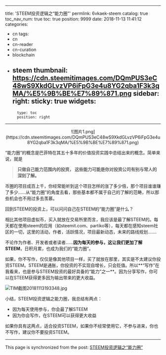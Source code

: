
---
title: 'STEEM投资逻辑之“能力圈”'
permlink: 6vkaek-steem
catalog: true
toc_nav_num: true
toc: true
position: 9999
date: 2018-11-13 11:41:12
categories:
- cn
tags:
- cn
- cn-reader
- cn-curation
- blockchain
- steem
thumbnail: https://cdn.steemitimages.com/DQmPUS3eC48wS9XkdGLvzVP6iFpG3e4u8YG2qba1F3k3qMA/%E5%9B%BE%E7%89%871.png
sidebar:
    right:
        sticky: true
widgets:
    -
        type: toc
        position: right
---


<center>![图片1.png](https://cdn.steemitimages.com/DQmPUS3eC48wS9XkdGLvzVP6iFpG3e4u8YG2qba1F3k3qMA/%E5%9B%BE%E7%89%871.png)</center>


“能力圈”的概念是巴菲特在其五十多年的价值投资实践中总结出来的概念。简单来说，就是

> **只做自己能力范围内的投资，
这些能力可能是你对投资公司有别与常人的深刻了解。**

币圈的项目成百上千，你经常能听到这个项目怎样的涨了多少倍，那个项目谁谁赚了多少......从“能力圈”的角度去看，那些基本都不属于自己的了解的范畴，所以那些机会也不用过多去羡慕。

回到STEEM的投资上，可以问问自己在STEEM的“能力圈”是什么？

相比其他项目虚拟币，买入就放在交易所里而言，我应该是最了解STEEM的。每天都在使用steem的应用（如steemit.com、partiko等），每天都在感知steem社区的一切，这里的活动，作者，活跃情况，项目最新动态，未来的路线规划.......

不论作为作者、开发者或者读者......**因为每天的参与，这让我们更加了解STEEM**，日积月累，也成为我们的“能力圈”。

如果，你不写作，仅仅是像其他项目一样，买了就放在那里，其实是不太建议你投资STEEM。STEEM是通胀，你投资的不实现自增长，只会贬值。所以**“写作”在我看来，也是参与STEEM投资的最好具备的“能力”之一**。因为分享写作，你可以在STEEM获得更多因为输出带来的更大收益。

![TIM截图20181113193348.jpg](https://cdn.steemitimages.com/DQmXzpxMeKeKHfMoR1LCEbdHB35ARY4Y4RNKyQfKWVWPJfk/TIM%E6%88%AA%E5%9B%BE20181113193348.jpg)

小结，STEEM投资逻辑之能力圈，我总结有两点：

* 因为每天使用参与，你会最了解STEEM
* 因为你会写作，在STEEM可以获得更大收益

如果你具有这两点，适合投资STEEM，如果你不经常使用它，不参与进来，你也不写作，建议你不要投资STEEM。

- - -

This page is synchronized from the post: [STEEM投资逻辑之“能力圈”](https://steemit.com/@yellowbird/6vkaek-steem)

